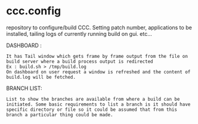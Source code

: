 ccc.config
==========

repository to configure/build CCC. Setting patch number, applications to be installed, tailing logs of currently running build on gui. etc...


DASHBOARD :

	It has Tail window which gets frame by frame output from the file on build server where a build process output is redirected 
	Ex : build.sh > /tmp/build.log 
	On dashboard on user request a window is refreshed and the content of build.log will be fetched.

BRANCH LIST: 

	List to show the branches are available from where a build can be initiated. Some basic requirements to list a branch is it should have specific directory or file so it could be assumed that from this branch a particular thing could be made.
